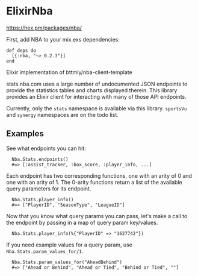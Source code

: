 # ElixirNba
  https://hex.pm/packages/nba/

First, add NBA to your mix.exs dependencies:

```
def deps do
  [{:nba, "~> 0.2.3"}]
end
```


  Elixir implementation of bttmly/nba-client-template

  stats.nba.com uses a large number of undocumented JSON endpoints
  to provide the statistics tables and charts displayed therein.
  This library provides an Elixir client for interacting with many
  of those API endpoints.

  Currently, only the `stats` namespace is available via this library.
  `sportsVu` and `synergy` namespaces are on the todo list.

  ## Examples
  See what endpoints you can hit:

      Nba.Stats.endpoints()
      #=> [:assist_tracker, :box_score, :player_info, ...]

  Each endpoint has two corresponding functions, one with an
  arity of 0 and one with an arity of 1. The 0-arity functions
  return a list of the available query parameters for
  its endpoint.

      Nba.Stats.player_info()
      #=> ["PlayerID", "SeasonType", "LeagueID"]

  Now that you know what query params you can pass, let's make
  a call to the endpoint by passing in a map of query param
  key/values.

      Nba.Stats.player_info(%{"PlayerID" => "1627742"})

  If you need example values for a query param, use `Nba.Stats.param_values_for/1`.

      Nba.Stats.param_values_for("AheadBehind")
      #=> ["Ahead or Behind", "Ahead or Tied", "Behind or Tied", ""]

